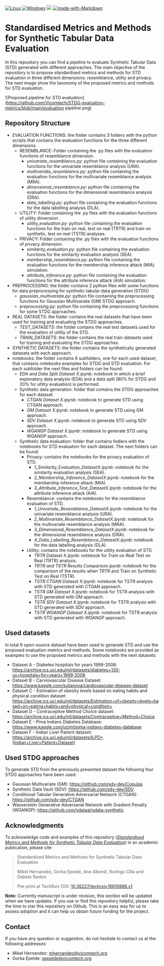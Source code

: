 [![Linux](https://svgshare.com/i/Zhy.svg)](https://svgshare.com/i/Zhy.svg)
[![Windows](https://svgshare.com/i/ZhY.svg)](https://svgshare.com/i/ZhY.svg)
![](https://img.shields.io/badge/python-3.7%20%7C%203.8-blue)
[![made-with-Markdown](https://img.shields.io/badge/Made%20with-Markdown-1f425f.svg)](http://commonmark.org)

# Standardised Metrics and Methods for Synthetic Tabular Data Evaluation

In this repository you can find a pipeline to evaluate Synthetic Tabular Data (STD) generated with different approaches. The main objective of the repository is to propose standardised metrics and methods for STD evaluation in three different dimensions: resemblance, utility and privacy. The next image show the taxonomy of the proposed metrics and methods for STD evaluation.

![Proposed pipeline for STD evaluation](https://github.com/Vicomtech/STDG-evaluation-metrics/blob/main/evaluation pipeline.png)

## Repository Structure

- EVALUATION FUNCTIONS: the folder contains 3 folders with the python scripts that contains the evaluation functions for the three different dimensions.
  - RESEMBLANCE: Folder containing the .py files with the evaluation functions of resemblance dimension.
    - *univariate_resamblance.py*: python file containing the evaluation functions for the univariate resemblance analysis (URA).
    - *multivariate_resemblance.py*: python file containing the evaluation functions for the multivariate resemblance analysis (MRA).
    - *dimensional_resemblance.py*: python file containing the evaluation functions for the dimensional resemblance analysis (DRA).
    - *data_labelling.py*: python file containing the evaluation functions for the data labelling analysis (DLA).
  - UTILITY: Folder containing the .py files with the evaluation functions of utility dimension.
    - *utility_evaluation.py*: python file containing the evaluation functions for the train on real, test on real (TRTR) and train on synthetic, test on real (TSTR) analyses.
  - PRIVACY: Folder containing the .py files with the evaluation functions of privacy dimension.
    - *similarity_evaluation.py*: python file containing the evaluation functions for the similarity evaluation analysis (SEA).
    - *membership_resemblance.py*: python file containing the evaluation functions for the membership inference attack (MIA) simulation.
    - *attribute_inference.py*: python file containing the evaluation functions for the attribute inference attack (AIA) simulation.
- PREPROCESSING: the folder contains 2 python files with some functions for data preprocessing for synthetic tabular data generation (STDG)
  - *gaussian_multivariate.py*: python file containing the preprocessing functions for Gaussian Multivariate (GM) STDG approach.
  - *preprocessing.py*: python file containing the preprocessing functions for some STDG approaches.
- REAL DATASETS: the folder contains the real datasets that have been used for training and evaluating the STDG approaches.
  - *TEST_DATASETS*: the folder contains the real test datasets used for the evaluation of utility of the STD.
  - *TRAIN_DATASETS*: the folder contains the real train datasets used for training and evaluating the STDG approaches.
- SYNTHETIC DATASETS: the folder contains the synthetically generated datasets with each approach.
- notebooks: the folder contains 6 subfolders, one for each used dataset, that contains notebooks examples for STDG and STD evaluation. For each subfolder the next files and folders can be found:
  - *EDA and Data Split Dataset X.ipynb*: notebook in which a brief exploratory data analysis (EDA) and a data split (80% for STDG and 20% for utility evaluation) is performed.
  - Synthetic data generation: folder that contains the STDG approaches for each dataset.
    - *CTGAN Dataset X.ipynb*: notebook to generate STD using CTGAN approach.
    - *GM Dataset X.ipynb*: notebook to generate STD using GM approach.
    - *SDV Dataset X.ipynb*: notebook to generate STD using SDV approach.
    - *WGANGP Dataset X.ipynb*: notebook to generate STD using WGANGP approach.
  - Synthetic data evaluation: folder that contains fodlers with the notebooks for STD evaluation for each dataset. The next folders can be found:
    - Privacy: contains the notebooks for the privacy evaluation of STD.
      - *1_Similarity_Evaluation_DatasetX.ipynb*: notebook for the similarity evaluation analysis (SEA).
      - *2_Membership_Inference_DatasetX.ipynb*: notebook for the membership inference attack (MIA).
      - *3_Attribute_Inference_Test_DatasetX.ipynb*: notebook for the attribute inference attack (AIA).
    - Resemblance: contains the notebooks for the resemblance evaluation of STD.
      - *1_Univariate_Resemblance_DatasetX.ipynb*: notebook for the univariate resemblance analysis (URA).
      - *2_Multivariate_Resemblance_DatasetX.ipynb*: notebook for the multivariate resemblance analysis (MRA).
      - *3_Dimensional_Resemblance_DatasetX.ipynb*: notebook for the dimensional resemblance analysis (DRA).
      - *4_Data_Labelling_Resemblance_DatasetX.ipynb*: notebook for the data labelling analysis (DLA).
    - Utility: contains the notebooks for the utility evaluation of STD.
      - *TRTR Dataset X.ipynb*: notebook for Train on Real Test on Real (TRTR) analysis.
      - *TRTR and TSTR Results Comparison.ipynb*: notebook for the comparison of the results when TRTR and Train on Synthetic Test on Real (TSTR).
      - *TSTR CTGAN Dataset X.ipynb*: notebook for TSTR analysis with STD generated with CTGAN approach.
      - *TSTR GM Dataset X.ipynb*: notebook for TSTR analysis with STD generated with GM approach.
      - *TSTR SDV Dataset X.ipynb*: notebook for TSTR analysis with STD generated with SDV approach.
      - *TSTR WGANGP Dataset X.ipynb*: notebook for TSTR analysis with STD generated with WGANGP approach.

## Used datasets

In total 6 open-source dataset have been used to generate STD and use the proposed evaluation metrics and methods. Some notebooks are provided as examples to use the proposed metrics and methods with the next datasets:
- Dataset A - Diabetes hospitals for years 1999-2008: https://archive.ics.uci.edu/ml/datasets/diabetes+130-us+hospitals+for+years+1999-2008
- Dataset B - Carviovascular Disease Dataset: https://www.kaggle.com/sulianova/cardiovascular-disease-dataset
- Dataset C - Estimation of obesity levels based on eating habits and physical condition dataset: https://archive.ics.uci.edu/ml/datasets/Estimation+of+obesity+levels+based+on+eating+habits+and+physical+condition+
- Dataset D - Contraceptive Method Choice dataset: https://archive.ics.uci.edu/ml/datasets/Contraceptive+Method+Choice
- Dataset E - Pima Indians Diabetes Database: https://www.kaggle.com/uciml/pima-indians-diabetes-database
- Dataset F - Indian Liver Patient dataset: https://archive.ics.uci.edu/ml/datasets/ILPD+(Indian+Liver+Patient+Dataset)

## Used STDG approaches

To generate STD from the previously presented dataset the following four STDG approaches have been used:
- Gaussian Multivariate (GM): https://github.com/sdv-dev/Copulas
- Synthetic Data Vault (SDV): https://github.com/sdv-dev/SDV
- Conditional Tabular Generative Adversarial Network (CTGAN): https://github.com/sdv-dev/CTGAN
- Wasserstein Generative Adversarial Network with Gradient Penalty (WGANGP): https://github.com/ydataai/ydata-synthetic

## Acknowledgments

To acknowledge code and examples of this repository (*[Standardised Metrics and Methods for Synthetic Tabular Data Evaluation](https://github.com/Vicomtech/STDG-evaluation-metrics)*) in an academic publication, please cite

> Standardised Metrics and Methods for Synthetic Tabular Data Evaluation
>
> Mikel Hernandez, Gorka Epelde, Ane Alberdi, Rodrigo Cilla and Debbie Rankin
>
> Pre-print at TechRxiv DOI:
> [10.36227/techrxiv.16610896.v1](https://doi.org/10.36227/techrxiv.16610896.v1)

**Note:** Currently manuscript is under revision, this section will be updated when we have updates. If you use or find this repository helpful, please take the time to star this repository on Github. This is an easy way for us to assess adoption and it can help us obtain future funding for the project.

## Contact

If you have any question or suggestion, do not hesitate to contact us at the following addresses:

- Mikel Hernandez: mhernandez@vicomtech.org
- Gorka Epelde: gepelde@vicomtech.org
